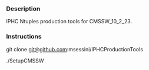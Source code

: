 ### Description

IPHC Ntuples production tools for CMSSW_10_2_23.

### Instructions

git clone git@github.com:msessini/IPHCProductionTools

./SetupCMSSW
